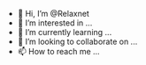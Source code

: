 - 👋 Hi, I’m @Relaxnet
- 👀 I’m interested in ...
- 🌱 I’m currently learning ...
- 💞️ I’m looking to collaborate on ...
- 📫 How to reach me ...

<!---
Relaxnet/Relaxnet is a ✨ special ✨ repository because its `README.md` (this file) appears on your GitHub profile.
You can click the Preview link to take a look at your changes.
--->
